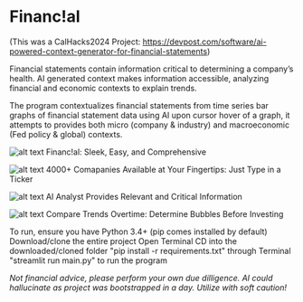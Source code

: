 # Financ!al 

(This was a CalHacks2024 Project: https://devpost.com/software/ai-powered-context-generator-for-financial-statements)

Financial statements contain information critical to determining a company’s health. AI generated context makes information accessible, analyzing financial and economic contexts to explain trends.

The program contextualizes financial statements from time series bar graphs of financial statement data using AI upon cursor hover of a graph, it attempts to provides both micro (company & industry) and macroeconomic (Fed policy & global) contexts.

![alt text](https://d112y698adiu2z.cloudfront.net/photos/production/software_photos/003/093/315/datas/original.png)
Financ!al: Sleek, Easy, and Comprehensive

![alt text](https://d112y698adiu2z.cloudfront.net/photos/production/software_photos/003/093/317/datas/original.png)
4000+ Comapanies Available at Your Fingertips: Just Type in a Ticker

![alt text](https://d112y698adiu2z.cloudfront.net/photos/production/software_photos/003/093/318/datas/original.png)
AI Analyst Provides Relevant and Critical Information

![alt text](https://d112y698adiu2z.cloudfront.net/photos/production/software_photos/003/093/322/datas/original.png)
Compare Trends Overtime: Determine Bubbles Before Investing


To run, ensure you have Python 3.4+ (pip comes installed by default)
Download/clone the entire project
Open Terminal
CD into the downloaded/cloned folder
"pip install -r requirements.txt" through Terminal
"streamlit run main.py" to run the program


*Not financial advice, please perform your own due dilligence. AI could hallucinate as project was bootstrapped in a day. Utilize with soft caution!*
